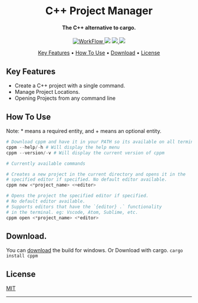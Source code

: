 <h1 align="center"> C++ Project Manager </h1>

<h4 align="center"> The C++ alternative to cargo. </h4>

<p align="center">
  <a href="https://github.com/Maou-Shimazu/Cpp-Project-Manager/actions">
    <img src="https://img.shields.io/github/workflow/status/Maou-Shimazu/Cpp-Project-Manager/Rust/v2.2.1?style=for-the-badge"
         alt="WorkFlow">
  </a>
  <a href="https://github.com/Maou-Shimazu/Cpp-Project-Manager/releases/tag/v2.2.1"><img src="https://img.shields.io/github/v/release/Maou-Shimazu/Cpp-Project-Manager?style=for-the-badge"></a>
  <a href="https://crates.io/crates/cppm">
      <img src="https://img.shields.io/crates/d/cppm?label=Crate%20Downloads&logo=Rust&style=for-the-badge">
  </a>
  <a href="https://github.com/Maou-Shimazu/Cpp-Project-Manager/releases/tag/v2.2.1">
    <img src="https://img.shields.io/github/downloads/Maou-Shimazu/Cpp-Project-Manager/total?logo=Github&style=for-the-badge">
  </a>
  <a href="https://crates.io/crates/cppm">
  </a>
</p>

<p align="center">
  <a href="#key-features">Key Features</a> •
  <a href="#how-to-use">How To Use</a> •
  <a href="#download">Download</a> •
  <a href="#license">License</a>
</p>

## Key Features
* Create a C++ project with a single command.
* Manage Project Locations.
* Opening Projects from any command line

## How To Use
Note: * means a required entity, and + means an optional entity.
```powershell
# Download cppm and have it in your PATH so its available on all terminals
cppm --help/-h # Will display the help menu
cppm --version/-v # Will display the current version of cppm

# Currently available commands

# Creates a new project in the current directory and opens it in the
# specified editor if specified. No default editor available. 
cppm new <*project_name> <+editor> 

# Opens the project the specified editor if specified. 
# No default editor available.
# Supports editors that have the `{editor} .` functionality
# in the terminal. eg: Vscode, Atom, Sublime, etc.
cppm open <*project_name> <*editor> 

```


## Download. 
You can [download](https://github.com/Maou-Shimazu/Cpp-Project-Manager/releases/tag/v2.2.1) the build for windows.
Or Download with cargo.
```cargo install cppm```

## License
[MIT](https://github.com/Maou-Shimazu/Cpp-Project-Manager/blob/main/LICENSE)

---
